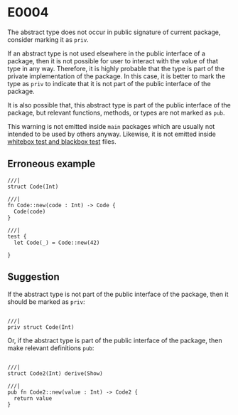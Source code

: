 # E0004

The abstract type does not occur in public signature of current package,
consider marking it as `priv`.

If an abstract type is not used elsewhere in the public interface of a package,
then it is not possible for user to interact with the value of that type in any
way. Therefore, it is highly probable that the type is part of the private
implementation of the package. In this case, it is better to mark the type as
`priv` to indicate that it is not part of the public interface of the package.

It is also possible that, this abstract type is part of the public interface of
the package, but relevant functions, methods, or types are not marked as `pub`.

This warning is not emitted inside `main` packages which are usually not
intended to be used by others anyway. Likewise, it is not emitted inside
[whitebox test and blackbox test](../tests.md#blackbox-tests-and-whitebox-tests)
files.

## Erroneous example

```moonbit
///|
struct Code(Int)

///|
fn Code::new(code : Int) -> Code {
  Code(code)
}

///|
test {
  let Code(_) = Code::new(42)

}
```

## Suggestion

If the abstract type is not part of the public interface of the package, then it
should be marked as `priv`:

```moonbit

///|
priv struct Code(Int)

```

Or, if the abstract type is part of the public interface of the package, then
make relevant definitions `pub`:

```moonbit

///|
struct Code2(Int) derive(Show)

///|
pub fn Code2::new(value : Int) -> Code2 {
  return value
}
```
